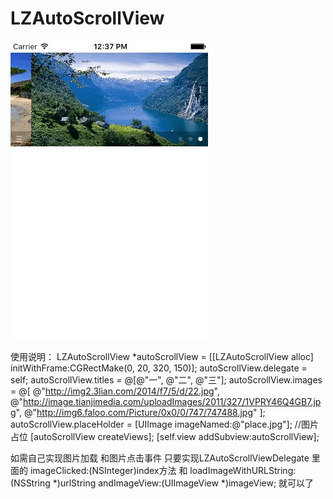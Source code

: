 # LZAutoScrollView
![](https://github.com/00o0o/LZAutoScrollView/blob/master/2015-10-27%2012_50_51.gif)


使用说明：
LZAutoScrollView *autoScrollView = [[LZAutoScrollView alloc] initWithFrame:CGRectMake(0, 20, 320, 150)];
autoScrollView.delegate = self;
autoScrollView.titles = @[@"一", @"二", @"三"];
autoScrollView.images = @[
                          @"http://img2.3lian.com/2014/f7/5/d/22.jpg",
                          @"http://image.tianjimedia.com/uploadImages/2011/327/1VPRY46Q4GB7.jpg",
                          @"http://img6.faloo.com/Picture/0x0/0/747/747488.jpg"
                          ];
autoScrollView.placeHolder = [UIImage imageNamed:@"place.jpg"]; //图片占位
[autoScrollView createViews];
[self.view addSubview:autoScrollView];

如需自己实现图片加载 和图片点击事件 只要实现LZAutoScrollViewDelegate 里面的 imageClicked:(NSInteger)index方法 和 loadImageWithURLString:(NSString *)urlString andImageView:(UIImageView *)imageView; 就可以了
